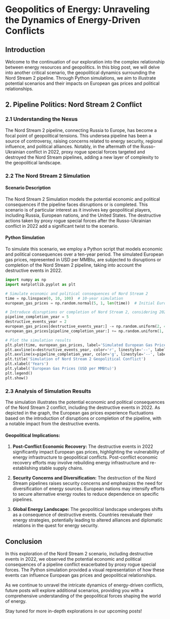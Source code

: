 # Geopolitics of Energy: Unraveling the Dynamics of Energy-Driven Conflicts

## Introduction

Welcome to the continuation of our exploration into the complex relationship between energy resources and geopolitics. In this blog post, we will delve into another critical scenario, the geopolitical dynamics surrounding the Nord Stream 2 pipeline. Through Python simulations, we aim to illustrate potential scenarios and their impacts on European gas prices and political relationships.

## 2. Pipeline Politics: Nord Stream 2 Conflict

### 2.1 Understanding the Nexus

The Nord Stream 2 pipeline, connecting Russia to Europe, has become a focal point of geopolitical tensions. This undersea pipeline has been a source of controversy, raising concerns related to energy security, regional influence, and political alliances. Notably, in the aftermath of the Russo-Ukrainian conflict in 2022, proxy rogue special forces targeted and destroyed the Nord Stream pipelines, adding a new layer of complexity to the geopolitical landscape.

### 2.2 The Nord Stream 2 Simulation

#### Scenario Description

The Nord Stream 2 Simulation models the potential economic and political consequences if the pipeline faces disruptions or is completed. This scenario is of particular interest as it involves key geopolitical players, including Russia, European nations, and the United States. The destructive actions taken by proxy rogue special forces after the Russo-Ukrainian conflict in 2022 add a significant twist to the scenario.

#### Python Simulation

To simulate this scenario, we employ a Python script that models economic and political consequences over a ten-year period. The simulated European gas prices, represented in USD per MMBtu, are subjected to disruptions or completion of the Nord Stream 2 pipeline, taking into account the destructive events in 2022.

```python
import numpy as np
import matplotlib.pyplot as plt

# Simulate economic and political consequences of Nord Stream 2
time = np.linspace(0, 10, 100)  # 10-year simulation
european_gas_prices = np.random.normal(5, 1, len(time))  # Initial European gas prices in USD per MMBtu

# Introduce disruptions or completion of Nord Stream 2, considering 2022 events
pipeline_completion_year = 5
destructive_events_year = 2
european_gas_prices[destructive_events_year:] -= np.random.uniform(2, 4)
european_gas_prices[pipeline_completion_year:] += np.random.uniform(1, 3)

# Plot the simulation results
plt.plot(time, european_gas_prices, label='Simulated European Gas Prices')
plt.axvline(x=destructive_events_year, color='r', linestyle='--', label='Destructive Events (2022)')
plt.axvline(x=pipeline_completion_year, color='g', linestyle='--', label='Nord Stream 2 Completion')
plt.title('Simulation of Nord Stream 2 Geopolitical Conflict')
plt.xlabel('Years')
plt.ylabel('European Gas Prices (USD per MMBtu)')
plt.legend()
plt.show()
```

### 2.3 Analysis of Simulation Results

The simulation illustrates the potential economic and political consequences of the Nord Stream 2 conflict, including the destructive events in 2022. As depicted in the graph, the European gas prices experience fluctuations based on the introduction of disruptions or completion of the pipeline, with a notable impact from the destructive events.

#### Geopolitical Implications:

1. **Post-Conflict Economic Recovery:** The destructive events in 2022 significantly impact European gas prices, highlighting the vulnerability of energy infrastructure to geopolitical conflicts. Post-conflict economic recovery efforts may involve rebuilding energy infrastructure and re-establishing stable supply chains.

2. **Security Concerns and Diversification:** The destruction of the Nord Stream pipelines raises security concerns and emphasizes the need for diversification of energy sources. European nations may intensify efforts to secure alternative energy routes to reduce dependence on specific pipelines.

3. **Global Energy Landscape:** The geopolitical landscape undergoes shifts as a consequence of destructive events. Countries reevaluate their energy strategies, potentially leading to altered alliances and diplomatic relations in the quest for energy security.

## Conclusion

In this exploration of the Nord Stream 2 scenario, including destructive events in 2022, we observed the potential economic and political consequences of a pipeline conflict exacerbated by proxy rogue special forces. The Python simulation provided a visual representation of how these events can influence European gas prices and geopolitical relationships.

As we continue to unravel the intricate dynamics of energy-driven conflicts, future posts will explore additional scenarios, providing you with a comprehensive understanding of the geopolitical forces shaping the world of energy.

Stay tuned for more in-depth explorations in our upcoming posts!